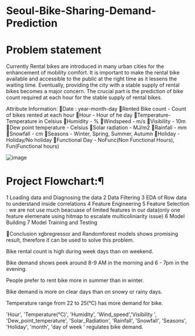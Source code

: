 # Seoul-Bike-Sharing-Demand-Prediction

# Problem statement
Currently Rental bikes are introduced in many urban cities for the enhancement of mobility comfort. It is important to make the rental bike available and accessible to the public at the right time as it lessens the waiting time. Eventually, providing the city with a stable supply of rental bikes becomes a major concern. The crucial part is the prediction of bike count required at each hour for the stable supply of rental bikes.

Attribute Information:
🔶Date : year-month-day
🔶Rented Bike count - Count of bikes rented at each hour
🔶Hour - Hour of he day
🔶Temperature-Temperature in Celsius
🔶Humidity - %
🔶Windspeed - m/s
🔶Visibility - 10m
🔶Dew point temperature - Celsius
🔶Solar radiation - MJ/m2
🔶Rainfall - mm
🔶Snowfall - cm
🔶Seasons - Winter, Spring, Summer, Autumn
🔶Holiday - Holiday/No holiday
🔶Functional Day - NoFunc(Non Functional Hours), Fun(Functional hours)

![image](https://github.com/user-attachments/assets/eb432c06-4271-491a-a414-876353ed2e5f)

# Project Flowchart:¶
1 Loading data and Diagnosing the data
2 Data Filtering
3 EDA of Row data to understand inside correlations
4 Feature Engineering
5 Feature Selection : we are not use much beacuase of limited features in our data(only one feature elemenate using hitmap to escalate multicoliniarity issue)
6 Model Building
7 Model Training and Testing

📖Conclusion
xgbregressor and Randomforest models shows promising result, therefore it can be used to solve this problem.

Bike rental count is high during week days than on weekend.

Bike demand shows peek around 8-9 AM in the morning and 6 - 7pm in the evening.

People prefer to rent bike more in summer than in winter.

Bike demand is more on clear days than on snowy or rainy days.

Temperature range from 22 to 25(°C) has more demand for bike.

'Hour', 'Temperature(°C)', 'Humidity', 'Wind_speed','Visibility ', 'Dew_point_temperature', 'Solar_Radiation', 'Rainfall', 'Snowfall', 'Seasons', 'Holiday', 'month', 'day of week ' regulates bike demand.
